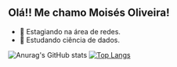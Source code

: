 ## Olá!! Me chamo Moisés Oliveira!

- 🔭 Estagiando na área de redes.
- 🌱 Estudando ciência de dados.

![Anurag's GitHub stats](https://github-readme-stats.vercel.app/api?username=MoisesOliveira1&show_icons=true&theme=dracula)
[![Top Langs](https://github-readme-stats.vercel.app/api/top-langs/?username=MoisesOliveira1&layout=compact&theme=dracula)](https://github.com//github-readme-stats)

